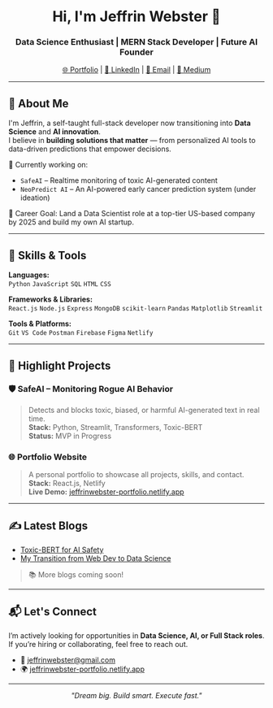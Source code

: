 <h1 align="center">Hi, I'm Jeffrin Webster 👋</h1>
<h3 align="center">Data Science Enthusiast | MERN Stack Developer | Future AI Founder</h3>

<p align="center">
  <a href="https://jeffrinwebster-portfolio.netlify.app" target="_blank">🌐 Portfolio</a> |
  <a href="https://www.linkedin.com/in/jeffrinwebster" target="_blank">💼 LinkedIn</a> |
  <a href="mailto:jeffrinwebster@gmail.com">📧 Email</a> |
  <a href="https://medium.com/@jeffrinwebster" target="_blank">📝 Medium</a>
</p>

---

## 🚀 About Me

I'm Jeffrin, a self-taught full-stack developer now transitioning into **Data Science** and **AI innovation**.  
I believe in **building solutions that matter** — from personalized AI tools to data-driven predictions that empower decisions.

🔭 Currently working on:  
- `SafeAI` – Realtime monitoring of toxic AI-generated content  
- `NeoPredict AI` – An AI-powered early cancer prediction system (under ideation)

🎯 Career Goal: Land a Data Scientist role at a top-tier US-based company by 2025 and build my own AI startup.

---

## 🧠 Skills & Tools

**Languages:**  
`Python` `JavaScript` `SQL` `HTML` `CSS`

**Frameworks & Libraries:**  
`React.js` `Node.js` `Express` `MongoDB` `scikit-learn` `Pandas` `Matplotlib` `Streamlit`

**Tools & Platforms:**  
`Git` `VS Code` `Postman` `Firebase` `Figma` `Netlify`

---

## 📂 Highlight Projects

### 🛡 SafeAI – Monitoring Rogue AI Behavior  
> Detects and blocks toxic, biased, or harmful AI-generated text in real time.  
**Stack:** Python, Streamlit, Transformers, Toxic-BERT  
**Status:** MVP in Progress

### 🌐 Portfolio Website  
> A personal portfolio to showcase all projects, skills, and contact.  
**Stack:** React.js, Netlify  
**Live Demo:** [jeffrinwebster-portfolio.netlify.app](https://jeffrinwebster-portfolio.netlify.app)

---

## ✍️ Latest Blogs

- [Toxic-BERT for AI Safety](https://medium.com/@jeffrinwebster)
- [My Transition from Web Dev to Data Science](https://medium.com/@jeffrinwebster)

> 📚 More blogs coming soon!

---

## 📬 Let's Connect

I’m actively looking for opportunities in **Data Science, AI, or Full Stack roles**.  
If you’re hiring or collaborating, feel free to reach out.

- 💌 [jeffrinwebster@gmail.com](mailto:jeffrinwebster@gmail.com)
- 🌍 [jeffrinwebster-portfolio.netlify.app](https://jeffrinwebster-portfolio.netlify.app)

---

<p align="center"><i>"Dream big. Build smart. Execute fast."</i></p>

